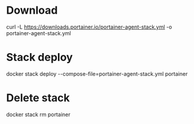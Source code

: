 # Download
curl -L https://downloads.portainer.io/portainer-agent-stack.yml -o portainer-agent-stack.yml 
# Stack deploy
docker stack deploy --compose-file=portainer-agent-stack.yml portainer 

# Delete stack
docker stack rm portainer
